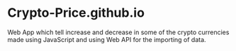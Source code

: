 # Crypto-Price.github.io
Web App which tell increase and decrease in some of the crypto currencies made using JavaScript and using Web API for the importing of data.

